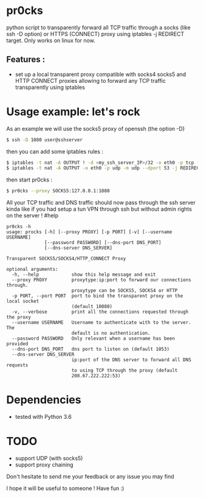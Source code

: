 # pr0cks
python script to transparently forward all TCP traffic through a socks (like ssh -D option) or HTTPS (CONNECT) proxy using iptables -j REDIRECT target. Only works on linux for now.

## Features :
- set up a local transparent proxy compatible with socks4 socks5 and HTTP CONNECT proxies allowing to forward any TCP traffic transparently using iptables
<!-- TODO make sure this works
- set up a local transparent DNS proxy translating UDP port 53 requests to TCP allowing DNS traffic to go through a proxy without UDP support (like ssh -D option)
- DNS caching mechanism to speed up the DNS resolutions through pr0cks
-->
# Usage example: let's rock
As an example we will use the socks5 proxy of openssh (the option -D)
```bash
$ ssh -D 1080 user@sshserver
```
then you can add some iptables rules :
```bash
$ iptables -t nat -A OUTPUT ! -d <my_ssh_server_IP>/32 -o eth0 -p tcp -m tcp -j REDIRECT --to-ports 10080
$ iptables -t nat -A OUTPUT -o eth0 -p udp -m udp --dport 53 -j REDIRECT --to-ports 1053
```
then start pr0cks :
```bash
$ pr0cks --proxy SOCKS5:127.0.0.1:1080
```
All your TCP traffic and DNS traffic should now pass through the ssh server kinda like if you had setup a tun VPN through ssh but without admin rights on the server !
#help
```text
pr0cks -h
usage: procks [-h] [--proxy PROXY] [-p PORT] [-v] [--username USERNAME]
              [--password PASSWORD] [--dns-port DNS_PORT]
              [--dns-server DNS_SERVER]

Transparent SOCKS5/SOCKS4/HTTP_CONNECT Proxy

optional arguments:
  -h, --help            show this help message and exit
  --proxy PROXY         proxytype:ip:port to forward our connections through.
                        proxytype can be SOCKS5, SOCKS4 or HTTP
  -p PORT, --port PORT  port to bind the transparent proxy on the local socket
                        (default 10080)
  -v, --verbose         print all the connections requested through the proxy
  --username USERNAME   Username to authenticate with to the server. The
                        default is no authentication.
  --password PASSWORD   Only relevant when a username has been provided
  --dns-port DNS_PORT   dns port to listen on (default 1053)
  --dns-server DNS_SERVER
                        ip:port of the DNS server to forward all DNS requests
                        to using TCP through the proxy (default
                        208.67.222.222:53)
```

# Dependencies
- tested with Python 3.6

# TODO
- support UDP (with socks5)
- support proxy chaining


Don't hesitate to send me your feedback or any issue you may find

I hope it will be useful to someone ! Have fun :)
